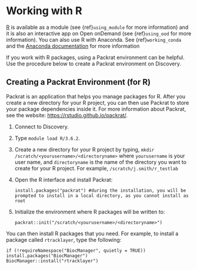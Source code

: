 # Working with R

[R](https://www.r-project.org/) is available as a module (see {ref}`using_module` for more information) and
it is also an interactive app on Open onDemand (see {ref}`using_ood` for more information). You can also use R with Anaconda. See {ref}`working_conda` and the [Anaconda documentation](https://docs.anaconda.com/anaconda/packages/r-language-pkg-docs/) for more information

If you work with R packages, using a Packrat environment can be helpful. Use the procedure below to create a Packrat environment on Discovery.

## Creating a Packrat Environment (for R)

Packrat is an application that helps you manage packages for R. After you create a new directory for your R project, you can then use Packrat
to store your package dependencies inside it. For more information about Packrat, see the website: <https://rstudio.github.io/packrat/>.

1. Connect to Discovery.

2. Type `module load R/3.6.2`.

3. Create a new directory for your R project by typing, `mkdir /scratch/<yourusername>/<directoryname>` where `yourusername` is your user name, and `directoryname` is the name of the directory you want to create for your R project. For example, `/scratch/j.smith/r_testlab`

4. Open the R interface and install Packrat:

   ```
   install.packages("packrat") #during the installation, you will be prompted to install in a local directory, as you cannot install as root
   ```

5. Initialize the environment where R packages will be written to:

   ```
   packrat::init("/scratch/<yourusername>/<directoryname>")
   ```

You can then install R packages that you need. For example, to install a package called `rtracklayer`, type the following:

```
if (!requireNamespace("BiocManager", quietly = TRUE))
install.packages("BiocManager")
BiocManager::install("rtracklayer")
```
